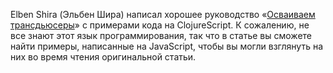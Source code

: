 Elben Shira (Эльбен Шира) написал хорошее руководство «[Осваиваем трансдьюсеры][0]» с примерами кода на
ClojureScript. К сожалению, не все знают этот язык программирования, так что в статье вы сможете найти примеры, 
написанные на JavaScript, чтобы вы могли взглянуть на них во время чтения оригинальной статьи.

[0]: http://elbenshira.com/blog/understanding-transducers/
